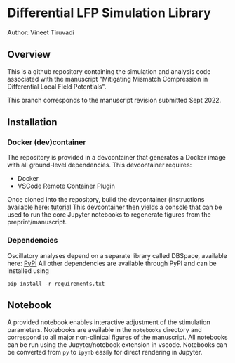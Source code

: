 # Differential LFP Simulation Library
Author: Vineet Tiruvadi


## Overview
This is a github repository containing the simulation and analysis code associated with the manuscript "Mitigating Mismatch Compression in Differential Local Field Potentials".

This branch corresponds to the manuscript revision submitted Sept 2022.

## Installation

### Docker (dev)container
The repository is provided in a devcontainer that generates a Docker image with all ground-level dependencies.
This devcontainer requires:
* Docker
* VSCode Remote Container Plugin

Once cloned into the repository, build the devcontainer (instructions available here: [tutorial](https://virati.medium.com/make-your-code-last-forever-18e5bd3e4842)
This devcontainer then yields a console that can be used to run the core Jupyter notebooks to regenerate figures from the preprint/manuscript.

### Dependencies
Oscillatory analyses depend on a separate library called DBSpace, available here: [PyPi](https://pypi.org/project/dbspace/)
All other dependencies are available through PyPI and can be installed using

```
pip install -r requirements.txt
```

## Notebook
A provided notebook enables interactive adjustment of the stimulation parameters.
Notebooks are available in the `notebooks` directory and correspond to all major non-clinical figures of the manuscript.
All notebooks can be run using the Jupyter/notebook extension in vscode.
Notebooks can be converted from `py` to `ipynb` easily for direct rendering in Jupyter.
